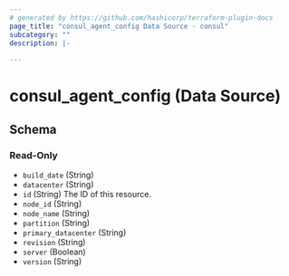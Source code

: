 ```yaml
---
# generated by https://github.com/hashicorp/terraform-plugin-docs
page_title: "consul_agent_config Data Source - consul"
subcategory: ""
description: |-
  
---
```


# consul_agent_config (Data Source)





<!-- schema generated by tfplugindocs -->
## Schema

### Read-Only

- `build_date` (String)
- `datacenter` (String)
- `id` (String) The ID of this resource.
- `node_id` (String)
- `node_name` (String)
- `partition` (String)
- `primary_datacenter` (String)
- `revision` (String)
- `server` (Boolean)
- `version` (String)
